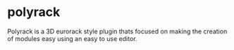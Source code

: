 # polyrack
Polyrack is a 3D eurorack style plugin thats focused on making the creation of modules easy using an easy to use editor.